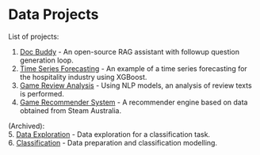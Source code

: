 # Data Projects

List of projects:
1. [Doc Buddy](https://github.com/SimplyVlad/doc-buddy) - Аn open-source RAG assistant with followup question generation loop.
2. [Time Series Forecasting](https://github.com/SimplyVlad/time-series-xg-forecasting) - An example of a time series forecasting for the hospitality industry using XGBoost.
3. [Game Review Analysis](https://github.com/SimplyVlad/game-review-analysis) - Using NLP models, an analysis of review texts is performed.
4. [Game Recommender System](https://github.com/SimplyVlad/game-recommender-system) - A recommender engine based on data obtained from Steam Australia.

(Archived): <br>
5. [Data Exploration](https://gitlab.com/SimplyVlad/data-science/blob/master/DataExploration.ipynb) - Data exploration for a classification task. <br>
6. [Classification](https://gitlab.com/SimplyVlad/data-science/blob/master/classification.ipynb) - Data preparation and classification modelling.